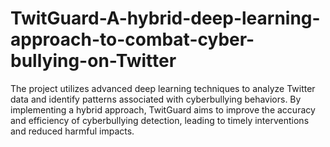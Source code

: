 # TwitGuard-A-hybrid-deep-learning-approach-to-combat-cyber-bullying-on-Twitter
The project utilizes advanced deep learning techniques to analyze Twitter data and identify patterns associated with cyberbullying
behaviors.
By implementing a hybrid approach, TwitGuard aims to improve the accuracy and efficiency of cyberbullying detection, leading to
timely interventions and reduced harmful impacts.
